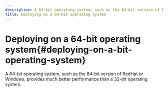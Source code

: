 ```yaml
---
description: A 64-bit operating system, such as the 64-bit version of RedHat or Windows, provides much better performance than a 32-bit operating system.
title: Deploying on a 64-bit operating system
---
```


# Deploying on a 64-bit operating system{#deploying-on-a-bit-operating-system}

A 64-bit operating system, such as the 64-bit version of RedHat or Windows, provides much better performance than a 32-bit operating system.

